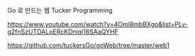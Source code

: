 Go 로 만드는 웹 
Tucker Programming


https://www.youtube.com/watch?v=4Oml8mbBXgo&list=PLy-g2fnSzUTDALoERcKDniql16SAaQYHF

https://github.com/tuckersGo/goWeb/tree/master/web1